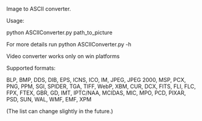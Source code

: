 Image to ASCII converter.


Usage:

python ASCIIConverter.py path_to_picture 

For more details run python ASCIIConverter.py -h

Video converter works only on win platforms

Supported formats:

BLP, BMP, DDS, DIB, EPS, ICNS, ICO, IM, JPEG, JPEG 2000, MSP, PCX, PNG, PPM, SGI, SPIDER, TGA, TIFF, WebP, XBM, CUR, DCX,
FITS, FLI, FLC, FPX, FTEX, GBR, GD, IMT, IPTC/NAA, MCIDAS, MIC, MPO, PCD, PIXAR, PSD, SUN, WAL, WMF, EMF, XPM

(The list can change slightly in the future.)